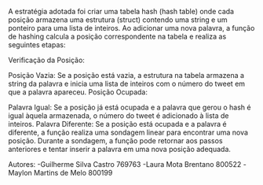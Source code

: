 A estratégia adotada foi criar uma tabela hash (hash table) onde cada posição armazena uma estrutura (struct) contendo uma string e um ponteiro para uma lista de inteiros. Ao adicionar uma nova palavra, a função de hashing calcula a posição correspondente na tabela e realiza as seguintes etapas:

Verificação da Posição:

Posição Vazia: 
Se a posição está vazia, a estrutura na tabela armazena a string da palavra e inicia uma lista de inteiros com o número do tweet em que a palavra apareceu.
Posição Ocupada:

Palavra Igual: Se a posição já está ocupada e a palavra que gerou o hash é igual àquela armazenada, o número do tweet é adicionado à lista de inteiros.
Palavra Diferente: Se a posição está ocupada e a palavra é diferente, a função realiza uma sondagem linear para encontrar uma nova posição. Durante a sondagem, a função pode retornar aos passos anteriores e tentar inserir a palavra em uma nova posição adequada.

Autores:
-Guilherme Silva Castro 769763
-Laura Mota Brentano 800522
-Maylon Martins de Melo 800199
